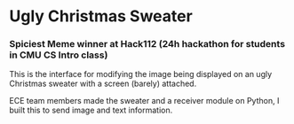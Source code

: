 # Ugly Christmas Sweater 
### Spiciest Meme winner at Hack112 (24h hackathon for students in CMU CS Intro class)

This is the interface for modifying the image being displayed on an ugly Christmas sweater with a screen (barely) attached.

ECE team members made the sweater and a receiver module on Python, I built this to send image and text information.
